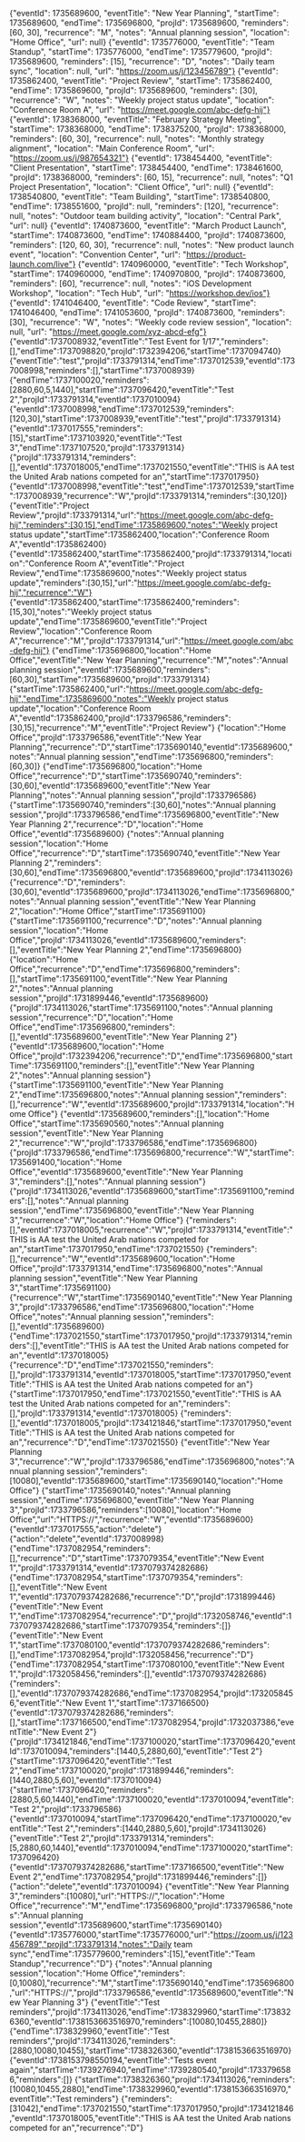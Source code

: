 {"eventId": 1735689600, "eventTitle": "New Year Planning", "startTime": 1735689600, "endTime": 1735696800, "projId": 1735689600, "reminders": [60, 30], "recurrence": "M", "notes": "Annual planning session", "location": "Home Office", "url": null}
{"eventId": 1735776000, "eventTitle": "Team Standup", "startTime": 1735776000, "endTime": 1735779600, "projId": 1735689600, "reminders": [15], "recurrence": "D", "notes": "Daily team sync", "location": null, "url": "https://zoom.us/j/123456789"}
{"eventId": 1735862400, "eventTitle": "Project Review", "startTime": 1735862400, "endTime": 1735869600, "projId": 1735689600, "reminders": [30], "recurrence": "W", "notes": "Weekly project status update", "location": "Conference Room A", "url": "https://meet.google.com/abc-defg-hij"}
{"eventId": 1738368000, "eventTitle": "February Strategy Meeting", "startTime": 1738368000, "endTime": 1738375200, "projId": 1738368000, "reminders": [60, 30], "recurrence": null, "notes": "Monthly strategy alignment", "location": "Main Conference Room", "url": "https://zoom.us/j/987654321"}
{"eventId": 1738454400, "eventTitle": "Client Presentation", "startTime": 1738454400, "endTime": 1738461600, "projId": 1738368000, "reminders": [60, 15], "recurrence": null, "notes": "Q1 Project Presentation", "location": "Client Office", "url": null}
{"eventId": 1738540800, "eventTitle": "Team Building", "startTime": 1738540800, "endTime": 1738551600, "projId": null, "reminders": [120], "recurrence": null, "notes": "Outdoor team building activity", "location": "Central Park", "url": null}
{"eventId": 1740873600, "eventTitle": "March Product Launch", "startTime": 1740873600, "endTime": 1740884400, "projId": 1740873600, "reminders": [120, 60, 30], "recurrence": null, "notes": "New product launch event", "location": "Convention Center", "url": "https://product-launch.com/live"}
{"eventId": 1740960000, "eventTitle": "Tech Workshop", "startTime": 1740960000, "endTime": 1740970800, "projId": 1740873600, "reminders": [60], "recurrence": null, "notes": "iOS Development Workshop", "location": "Tech Hub", "url": "https://workshop.dev/ios"}
{"eventId": 1741046400, "eventTitle": "Code Review", "startTime": 1741046400, "endTime": 1741053600, "projId": 1740873600, "reminders": [30], "recurrence": "W", "notes": "Weekly code review session", "location": null, "url": "https://meet.google.com/xyz-abcd-efg"} {"eventId":1737008932,"eventTitle":"Test Event for 1/17","reminders":[],"endTime":1737098820,"projId":1732394206,"startTime":1737094740}
{"eventTitle":"test","projId":1733791314,"endTime":1737012539,"eventId":1737008998,"reminders":[],"startTime":1737008939}
{"endTime":1737100020,"reminders":[2880,60,5,1440],"startTime":1737096420,"eventTitle":"Test 2","projId":1733791314,"eventId":1737010094}
{"eventId":1737008998,"endTime":1737012539,"reminders":[120,30],"startTime":1737008939,"eventTitle":"test","projId":1733791314}
{"eventId":1737017555,"reminders":[15],"startTime":1737103920,"eventTitle":"Test 3","endTime":1737107520,"projId":1733791314}
{"projId":1733791314,"reminders":[],"eventId":1737018005,"endTime":1737021550,"eventTitle":"THIS is AA test the United Arab nations competed for an","startTime":1737017950}
{"eventId":1737008998,"eventTitle":"test","endTime":1737012539,"startTime":1737008939,"recurrence":"W","projId":1733791314,"reminders":[30,120]}
{"eventTitle":"Project Review","projId":1733791314,"url":"https://meet.google.com/abc-defg-hij","reminders":[30,15],"endTime":1735869600,"notes":"Weekly project status update","startTime":1735862400,"location":"Conference Room A","eventId":1735862400}
{"eventId":1735862400,"startTime":1735862400,"projId":1733791314,"location":"Conference Room A","eventTitle":"Project Review","endTime":1735869600,"notes":"Weekly project status update","reminders":[30,15],"url":"https://meet.google.com/abc-defg-hij","recurrence":"W"}
{"eventId":1735862400,"startTime":1735862400,"reminders":[15,30],"notes":"Weekly project status update","endTime":1735869600,"eventTitle":"Project Review","location":"Conference Room A","recurrence":"M","projId":1733791314,"url":"https://meet.google.com/abc-defg-hij"}
{"endTime":1735696800,"location":"Home Office","eventTitle":"New Year Planning","recurrence":"M","notes":"Annual planning session","eventId":1735689600,"reminders":[60,30],"startTime":1735689600,"projId":1733791314}
{"startTime":1735862400,"url":"https://meet.google.com/abc-defg-hij","endTime":1735869600,"notes":"Weekly project status update","location":"Conference Room A","eventId":1735862400,"projId":1733796586,"reminders":[30,15],"recurrence":"M","eventTitle":"Project Review"}
{"location":"Home Office","projId":1733796586,"eventTitle":"New Year Planning","recurrence":"D","startTime":1735690140,"eventId":1735689600,"notes":"Annual planning session","endTime":1735696800,"reminders":[60,30]}
{"endTime":1735696800,"location":"Home Office","recurrence":"D","startTime":1735690740,"reminders":[30,60],"eventId":1735689600,"eventTitle":"New Year Planning","notes":"Annual planning session","projId":1733796586}
{"startTime":1735690740,"reminders":[30,60],"notes":"Annual planning session","projId":1733796586,"endTime":1735696800,"eventTitle":"New Year Planning 2","recurrence":"D","location":"Home Office","eventId":1735689600}
{"notes":"Annual planning session","location":"Home Office","recurrence":"D","startTime":1735690740,"eventTitle":"New Year Planning 2","reminders":[30,60],"endTime":1735696800,"eventId":1735689600,"projId":1734113026}
{"recurrence":"D","reminders":[30,60],"eventId":1735689600,"projId":1734113026,"endTime":1735696800,"notes":"Annual planning session","eventTitle":"New Year Planning 2","location":"Home Office","startTime":1735691100}
{"startTime":1735691100,"recurrence":"D","notes":"Annual planning session","location":"Home Office","projId":1734113026,"eventId":1735689600,"reminders":[],"eventTitle":"New Year Planning 2","endTime":1735696800}
{"location":"Home Office","recurrence":"D","endTime":1735696800,"reminders":[],"startTime":1735691100,"eventTitle":"New Year Planning 2","notes":"Annual planning session","projId":1731899446,"eventId":1735689600}
{"projId":1734113026,"startTime":1735691100,"notes":"Annual planning session","recurrence":"D","location":"Home Office","endTime":1735696800,"reminders":[],"eventId":1735689600,"eventTitle":"New Year Planning 2"}
{"eventId":1735689600,"location":"Home Office","projId":1732394206,"recurrence":"D","endTime":1735696800,"startTime":1735691100,"reminders":[],"eventTitle":"New Year Planning 2","notes":"Annual planning session"}
{"startTime":1735691100,"eventTitle":"New Year Planning 2","endTime":1735696800,"notes":"Annual planning session","reminders":[],"recurrence":"W","eventId":1735689600,"projId":1733791314,"location":"Home Office"}
{"eventId":1735689600,"reminders":[],"location":"Home Office","startTime":1735690560,"notes":"Annual planning session","eventTitle":"New Year Planning 2","recurrence":"W","projId":1733796586,"endTime":1735696800}
{"projId":1733796586,"endTime":1735696800,"recurrence":"W","startTime":1735691400,"location":"Home Office","eventId":1735689600,"eventTitle":"New Year Planning 3","reminders":[],"notes":"Annual planning session"}
{"projId":1734113026,"eventId":1735689600,"startTime":1735691100,"reminders":[],"notes":"Annual planning session","endTime":1735696800,"eventTitle":"New Year Planning 3","recurrence":"W","location":"Home Office"}
{"reminders":[],"eventId":1737018005,"recurrence":"W","projId":1733791314,"eventTitle":"THIS is AA test the United Arab nations competed for an","startTime":1737017950,"endTime":1737021550}
{"reminders":[],"recurrence":"W","eventId":1735689600,"location":"Home Office","projId":1733791314,"endTime":1735696800,"notes":"Annual planning session","eventTitle":"New Year Planning 3","startTime":1735691100}
{"recurrence":"W","startTime":1735690140,"eventTitle":"New Year Planning 3","projId":1733796586,"endTime":1735696800,"location":"Home Office","notes":"Annual planning session","reminders":[],"eventId":1735689600}
{"endTime":1737021550,"startTime":1737017950,"projId":1733791314,"reminders":[],"eventTitle":"THIS is AA test the United Arab nations competed for an","eventId":1737018005}
{"recurrence":"D","endTime":1737021550,"reminders":[],"projId":1733791314,"eventId":1737018005,"startTime":1737017950,"eventTitle":"THIS is AA test the United Arab nations competed for an"}
{"startTime":1737017950,"endTime":1737021550,"eventTitle":"THIS is AA test the United Arab nations competed for an","reminders":[],"projId":1733791314,"eventId":1737018005}
{"reminders":[],"eventId":1737018005,"projId":1734121846,"startTime":1737017950,"eventTitle":"THIS is AA test the United Arab nations competed for an","recurrence":"D","endTime":1737021550}
{"eventTitle":"New Year Planning 3","recurrence":"W","projId":1733796586,"endTime":1735696800,"notes":"Annual planning session","reminders":[10080],"eventId":1735689600,"startTime":1735690140,"location":"Home Office"}
{"startTime":1735690140,"notes":"Annual planning session","endTime":1735696800,"eventTitle":"New Year Planning 3","projId":1733796586,"reminders":[10080],"location":"Home Office","url":"HTTPS://","recurrence":"W","eventId":1735689600}
{"eventId":1737017555,"action":"delete"}
{"action":"delete","eventId":1737008998}
{"endTime":1737082954,"reminders":[],"recurrence":"D","startTime":1737079354,"eventTitle":"New Event 1","projId":1733791314,"eventId":1737079374282686}
{"endTime":1737082954,"startTime":1737079354,"reminders":[],"eventTitle":"New Event 1","eventId":1737079374282686,"recurrence":"D","projId":1731899446}
{"eventTitle":"New Event 1","endTime":1737082954,"recurrence":"D","projId":1732058746,"eventId":1737079374282686,"startTime":1737079354,"reminders":[]}
{"eventTitle":"New Event 1","startTime":1737080100,"eventId":1737079374282686,"reminders":[],"endTime":1737082954,"projId":1732058456,"recurrence":"D"}
{"endTime":1737082954,"startTime":1737080100,"eventTitle":"New Event 1","projId":1732058456,"reminders":[],"eventId":1737079374282686}
{"reminders":[],"eventId":1737079374282686,"endTime":1737082954,"projId":1732058456,"eventTitle":"New Event 1","startTime":1737166500}
{"eventId":1737079374282686,"reminders":[],"startTime":1737166500,"endTime":1737082954,"projId":1732037386,"eventTitle":"New Event 2"}
{"projId":1734121846,"endTime":1737100020,"startTime":1737096420,"eventId":1737010094,"reminders":[1440,5,2880,60],"eventTitle":"Test 2"}
{"startTime":1737096420,"eventTitle":"Test 2","endTime":1737100020,"projId":1731899446,"reminders":[1440,2880,5,60],"eventId":1737010094}
{"startTime":1737096420,"reminders":[2880,5,60,1440],"endTime":1737100020,"eventId":1737010094,"eventTitle":"Test 2","projId":1733796586}
{"eventId":1737010094,"startTime":1737096420,"endTime":1737100020,"eventTitle":"Test 2","reminders":[1440,2880,5,60],"projId":1734113026}
{"eventTitle":"Test 2","projId":1733791314,"reminders":[5,2880,60,1440],"eventId":1737010094,"endTime":1737100020,"startTime":1737096420}
{"eventId":1737079374282686,"startTime":1737166500,"eventTitle":"New Event 2","endTime":1737082954,"projId":1731899446,"reminders":[]}
{"action":"delete","eventId":1737010094}
{"eventTitle":"New Year Planning 3","reminders":[10080],"url":"HTTPS://","location":"Home Office","recurrence":"M","endTime":1735696800,"projId":1733796586,"notes":"Annual planning session","eventId":1735689600,"startTime":1735690140}
{"eventId":1735776000,"startTime":1735776000,"url":"https://zoom.us/j/123456789","projId":1733791314,"notes":"Daily team sync","endTime":1735779600,"reminders":[15],"eventTitle":"Team Standup","recurrence":"D"}
{"notes":"Annual planning session","location":"Home Office","reminders":[0,10080],"recurrence":"M","startTime":1735690140,"endTime":1735696800,"url":"HTTPS://","projId":1733796586,"eventId":1735689600,"eventTitle":"New Year Planning 3"}
{"eventTitle":"Test reminders","projId":1734113026,"endTime":1738329960,"startTime":1738326360,"eventId":1738153663516970,"reminders":[10080,10455,2880]}
{"endTime":1738329960,"eventTitle":"Test reminders","projId":1734113026,"reminders":[2880,10080,10455],"startTime":1738326360,"eventId":1738153663516970}
{"eventId":1738153798550194,"eventTitle":"Tests event again","startTime":1739276940,"endTime":1739280540,"projId":1733796586,"reminders":[]}
{"startTime":1738326360,"projId":1734113026,"reminders":[10080,10455,2880],"endTime":1738329960,"eventId":1738153663516970,"eventTitle":"Test reminders"}
{"reminders":[31042],"endTime":1737021550,"startTime":1737017950,"projId":1734121846,"eventId":1737018005,"eventTitle":"THIS is AA test the United Arab nations competed for an","recurrence":"D"}
